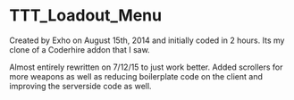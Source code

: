 TTT_Loadout_Menu
================
Created by Exho on August 15th, 2014 and initially coded in 2 hours. Its my clone of a Coderhire addon that I saw. 

Almost entirely rewritten on 7/12/15 to just work better. Added scrollers for more weapons as well as reducing boilerplate code on the client and improving the serverside code as well.
